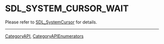 # SDL_SYSTEM_CURSOR_WAIT

Please refer to [SDL_SystemCursor](SDL_SystemCursor) for details.

----
[CategoryAPI](CategoryAPI), [CategoryAPIEnumerators](CategoryAPIEnumerators)

